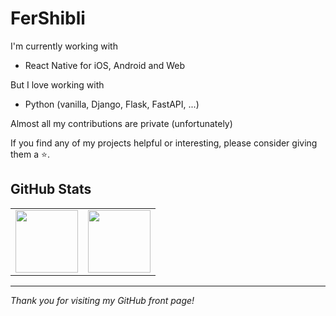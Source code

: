 # FerShibli

I'm currently working with

- React Native for iOS, Android and Web

But I love working with

- Python (vanilla, Django, Flask, FastAPI, ...)

Almost all my contributions are private (unfortunately)

If you find any of my projects helpful or interesting, please consider giving them a ⭐️.

## GitHub Stats

<table border="0" cellspacing="0" cellpadding="0">
  <tr>
    <td maxwidth="50%" align="center" valign="top">
      <img height="100px" src="https://github-readme-stats.vercel.app/api?username=fershibli&show_icons=true&theme=panda" />
    </td>
    <td maxwidth="50%" align="center" valign="top">
      <img height="100px" src="https://github-readme-stats.vercel.app/api/top-langs/?username=fershibli&layout=compact&theme=panda" />
    </td>
  </tr>
</table>

---

_Thank you for visiting my GitHub front page!_
